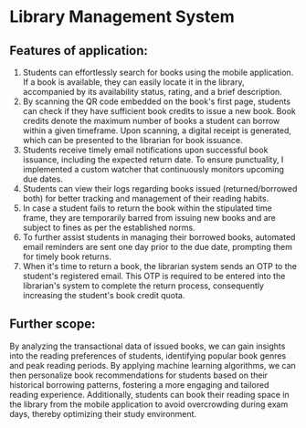 # Library Management System
## Features of application:
1) Students can effortlessly search for books using the mobile application. If a book is available, they can easily locate it in the library, accompanied by its availability status, rating, and a brief description.
2) By scanning the QR code embedded on the book's first page, students can check if they have sufficient book credits to issue a new book. Book credits denote the maximum number of books a student can borrow within a given timeframe. Upon scanning, a digital receipt is generated, which can be presented to the librarian for book issuance.
3) Students receive timely email notifications upon successful book issuance, including the expected return date. To ensure punctuality, I implemented a custom watcher that continuously monitors upcoming due dates.
4) Students can view their logs regarding books issued (returned/borrowed both) for better tracking and management of their reading habits.
5) In case a student fails to return the book within the stipulated time frame, they are temporarily barred from issuing new books and are subject to fines as per the established norms.
6) To further assist students in managing their borrowed books, automated email reminders are sent one day prior to the due date, prompting them for timely book returns.
7) When it's time to return a book, the librarian system sends an OTP to the student's registered email. This OTP is required to be entered into the librarian's system to complete the return process, consequently increasing the student's book credit quota.

## Further scope:
By analyzing the transactional data of issued books, we can gain insights into the reading preferences of students, identifying popular book genres and peak reading periods. By applying machine learning algorithms, we can then personalize book recommendations for students based on their historical borrowing patterns, fostering a more engaging and tailored reading experience. Additionally, students can book their reading space in the library from the mobile application to avoid overcrowding during exam days, thereby optimizing their study environment.
